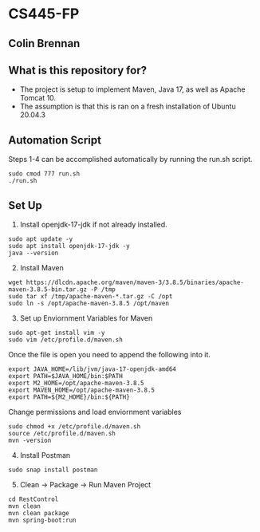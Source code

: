 # CS445-FP
## Colin Brennan

## What is this repository for?
  - The project is setup to implement Maven, Java 17, as well as Apache Tomcat 10.
  - The assumption is that this is ran on a fresh installation of Ubuntu 20.04.3

## Automation Script
Steps 1-4 can be accomplished automatically by running the run.sh script.
```
sudo cmod 777 run.sh
./run.sh
```

## Set Up
1. Install openjdk-17-jdk if not already installed.
```
sudo apt update -y
sudo apt install openjdk-17-jdk -y
java --version
```

2. Install Maven
```
wget https://dlcdn.apache.org/maven/maven-3/3.8.5/binaries/apache-maven-3.8.5-bin.tar.gz -P /tmp
sudo tar xf /tmp/apache-maven-*.tar.gz -C /opt
sudo ln -s /opt/apache-maven-3.8.5 /opt/maven
```

3. Set up Enviornment Variables for Maven
```
sudo apt-get install vim -y
sudo vim /etc/profile.d/maven.sh
```

Once the file is open you need to append the following into it.
```
export JAVA_HOME=/lib/jvm/java-17-openjdk-amd64
export PATH=$JAVA_HOME/bin:$PATH
export M2_HOME=/opt/apache-maven-3.8.5
export MAVEN_HOME=/opt/apache-maven-3.8.5
export PATH=${M2_HOME}/bin:${PATH}
```

Change permissions and load enviornment variables
```
sudo chmod +x /etc/profile.d/maven.sh
source /etc/profile.d/maven.sh
mvn -version
```

4. Install Postman
```
sudo snap install postman
```

5. Clean -> Package -> Run Maven Project
```
cd RestControl
mvn clean
mvn clean package
mvn spring-boot:run
```


